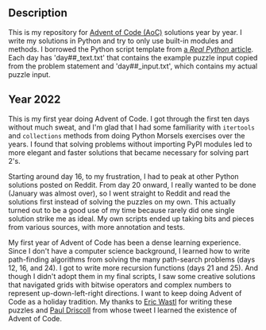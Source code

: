 ## Description

This is my repository for [Advent of Code (AoC)](https://adventofcode.com/) solutions year by year. I write my solutions in Python and try to only use built-in modules and methods. I borrowed the Python script template from [a *Real Python* article](https://realpython.com/python-advent-of-code/#the-structure-of-a-solution). Each day has 'day##_text.txt' that contains the example puzzle input copied from the problem statement and 'day##_input.txt', which contains my actual puzzle input. 

## Year 2022

This is my first year doing Advent of Code. I got through the first ten days without much sweat, and I'm glad that I had some familiarity with `itertools` and `collections` methods from doing Python Morsels exercises over the years. I found that solving problems without importing PyPI modules led to more elegant and faster solutions that became necessary for solving part 2's. 

Starting around day 16, to my frustration, I had to peak at other Python solutions posted on Reddit. From day 20 onward, I really wanted to be done (January was almost over), so I went straight to Reddit and read the solutions first instead of solving the puzzles on my own. This actually turned out to be a good use of my time because rarely did one single solution strike me as ideal. My own scripts ended up taking bits and pieces from various sources, with more annotation and tests. 

My first year of Advent of Code has been a dense learning experience. Since I don't have a computer science background, I learned how to write path-finding algorithms from solving the many path-search problems (days 12, 16, and 24). I got to write more recursion functions (days 21 and 25). And though I didn't adopt them in my final scripts, I saw some creative solutions that navigated grids with bitwise operators and complex numbers to represent up-down-left-right directions. I want to keep doing Advent of Code as a holiday tradition. My thanks to [Eric Wastl](https://adventofcode.com/2022/about) for writing these puzzles and [Paul Driscoll](https://twitter.com/driscollis?s=20) from whose tweet I learned the existence of Advent of Code.

